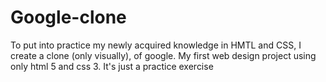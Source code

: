 # Google-clone
To put into practice my newly acquired knowledge in HMTL and CSS, I create a clone (only visually), of google.
My first web design project using only html 5 and css 3. It's just a practice exercise
